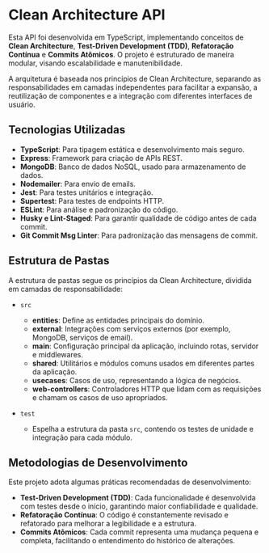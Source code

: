 # Clean Architecture API

Esta API foi desenvolvida em TypeScript, implementando conceitos de **Clean Architecture**, **Test-Driven Development (TDD)**, **Refatoração Contínua** e **Commits Atômicos**. O projeto é estruturado de maneira modular, visando escalabilidade e manutenibilidade.

A arquitetura é baseada nos princípios de Clean Architecture, separando as responsabilidades em camadas independentes para facilitar a expansão, a reutilização de componentes e a integração com diferentes interfaces de usuário. 

## Tecnologias Utilizadas

- **TypeScript**: Para tipagem estática e desenvolvimento mais seguro.
- **Express**: Framework para criação de APIs REST.
- **MongoDB**: Banco de dados NoSQL, usado para armazenamento de dados.
- **Nodemailer**: Para envio de emails.
- **Jest**: Para testes unitários e integração.
- **Supertest**: Para testes de endpoints HTTP.
- **ESLint**: Para análise e padronização do código.
- **Husky e Lint-Staged**: Para garantir qualidade de código antes de cada commit.
- **Git Commit Msg Linter**: Para padronização das mensagens de commit.

## Estrutura de Pastas

A estrutura de pastas segue os princípios da Clean Architecture, dividida em camadas de responsabilidade:

- `src`
  - **entities**: Define as entidades principais do domínio.
  - **external**: Integrações com serviços externos (por exemplo, MongoDB, serviços de email).
  - **main**: Configuração principal da aplicação, incluindo rotas, servidor e middlewares.
  - **shared**: Utilitários e módulos comuns usados em diferentes partes da aplicação.
  - **usecases**: Casos de uso, representando a lógica de negócios.
  - **web-controllers**: Controladores HTTP que lidam com as requisições e chamam os casos de uso apropriados.

- `test`
  - Espelha a estrutura da pasta `src`, contendo os testes de unidade e integração para cada módulo.


## Metodologias de Desenvolvimento

Este projeto adota algumas práticas recomendadas de desenvolvimento:

- **Test-Driven Development (TDD)**: Cada funcionalidade é desenvolvida com testes desde o início, garantindo maior confiabilidade e qualidade.
- **Refatoração Contínua**: O código é constantemente revisado e refatorado para melhorar a legibilidade e a estrutura.
- **Commits Atômicos**: Cada commit representa uma mudança pequena e completa, facilitando o entendimento do histórico de alterações.
